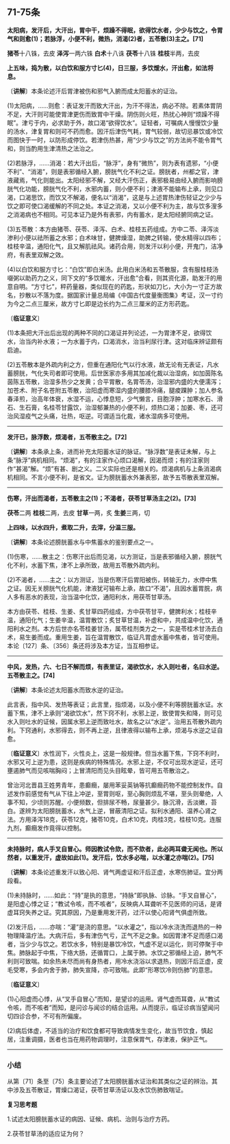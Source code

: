 ## 71-75条

**太阳病，发汗后，大汗出，胃中干，烦躁不得眠，欲得饮水者，少少与饮之，令胃气和则愈(1)；若脉浮，小便不利，微热，消渴(2)者，五苓散(3)主之。[71]**

**猪苓**十八铢，去皮 **泽泻**一两六铢 **白术**十八诛 **茯苓**十八铢 **桂枝**半两，去皮

**上五味，捣为散，以白饮和服方寸匕(4)，日三服，多饮煖水，汗出愈，如法将息。**

〔**讲解**〕本条论述汗后胃津被伤和邪气入腑而成太阳蓄水的证治。

(1)太阳病，……则愈：表证发汗而致大汗出，为汗不得法，病必不除。若素体胃阴不足，大汗则可能使胃津更伤而致胃中干燥。阴伤则火旺，热扰心神则“烦躁不得眠”。津亏于内，必求助于外，故口渴“欲得饮水”。证轻者，可嘱病人慢慢饮少量的汤水，津复胃和则可不药而愈。因汗后津伤气耗，胃气较弱，故切忌暴饮或冷饮而图快于一时，以防形成停饮。若津伤热甚，用“少少与饮之”的方法尚不能令胃气和，则当酌用生津清热之法治之。

(2)若脉浮，……消渴：若大汗出后，“脉浮”，身有“微热”，则为表有遗邪，“小便不利”、“消渴”，则是表邪循经入腑，膀胱气化不利之证。膀胱者，州都之官，津液藏焉，气化则能出。太阳经邪不解，又经大汗伤正，表邪极易由经入腑而影响膀胱气化功能，膀胱气化不利，水邪内蓄，则小便不利；津液不能输布上承，则见口渴，口渴思饮，而饮又不解渴，便名以“消渴”，这是与上述胃热津伤轻证之少少与饮之即可使口渴缓解的不同之处。本证之消渴，又以小便不利为主，故与饮多溲多之消渴病也不相同。可见本证乃是外有表邪，内有蓄水，是太阳经腑同病之证。

(3)五苓散：本方由猪苓、茯苓、泽泻、白术、桂枝五药组成。方中二苓、泽泻淡渗利小便以祛所蓄之水邪；白术味甘，健脾燥湿，助脾之转输，使水精得以四布；桂枝辛温，通阳化气，且又解肌祛风。诸药合用，则发汗以利小便，开鬼门，洁净府，有表里双解之效。

(4)以白饮和服方寸匕：“白饮”即白米汤。此用白米汤和五苓散服，含有服桂枝汤啜粥以助药力之义，同下文的“多饮暖水，汗出愈”合看，则其资化源，助发汗的用意自明。“方寸匕”，秤药量器，类似现在的药匙，形状如刀匕，大小为一寸正方故名，抄散以不落为度。据国家计量总局编《中国古代度量衡图集》考证，汉一寸约为今之二点三厘米，故方寸匕即是边长约为二点三厘米的正方形药匙。

〔**临证意义**〕

(1)本条把大汗出后出现的两种不同的口渴证并列论述，一为胃津不足，欲得饮水，治当内补水液；一为水蓄于内，口渴消水，治当利尿行津。这对临床辨证颇有启迪。

(2)五苓散本是外疏内利之方，但重在通阳化气以行水液，故无论有无表证，凡水蓄膀胱，气化失司者即可使用。后世医家亦多用其加减化裁以治湿病，如加茵陈名茵陈五苓散，治湿多热少之发黄；合平胃散，名胃苓汤，治湿邪内盛的大便濡泻；加苍术、附子名苍附五苓散，治阳虚而寒湿内盛的腰膝冷痛，腿痠踝肿；加人参名春泽煎，治高年体衰，水湿不运，心悸息短，少气懒言，目胞浮肿；加寒水石、滑石、生石膏，名桂苓甘露饮，治湿郁兼热的小便不利，烦热口渴；加姜、枣，还可治风湿疫气之头痛，壮热，呕逆。可谓适当化裁，诸水湿病多可使用。

------

**发汗已，脉浮数，烦渴者，五苓散主之。[72]**

〔**讲解**〕本条承上条，进而补充太阳蓄水证的脉证。“脉浮数”是表证未解，与上条“脉浮”病机相同。“烦渴”，有的注家作心烦口渴解，因渴而烦；有的注家则作“甚渴”解。“烦”有甚、剧之义。二义实际也还是相关的。烦渴病机与上条消渴病机相同。不言小便不利，是省文。证为膀胱蓄水外兼表邪，故予五苓散表里双解。

------

**伤寒，汗出而渴者，五苓散主之(1)；不渴者，茯苓甘草汤主之(2)。[73]**

**茯苓**二两 **桂枝**二两，去皮 **甘草**一两，炙 **生姜**三两，切

**上四味，以水四升，煮取二升，去滓，分温三服。**

〔**讲解**〕本条论述膀胱蓄水与中焦蓄水的鉴别要点之一。

(1)伤寒，……散主之：伤寒汗出后而见渴，以方测证，当是表邪循经入腑，膀胱气化不利，水蓄下焦，津不上承所致，故用五苓散外疏内利。

(2)不渴者，……主之：以方测证，当是伤寒汗后胃阳被伤，转输无力，水停中焦之证。因无关膀胱气化机能，津液犹可输布上承，故口“不渴”，且因水蓄胃脘，病人多有恶水的表现，治当温中化饮，通阳利水，用茯苓甘草汤。

本方由茯苓、桂枝、生姜、炙甘草四药组成，方中茯苓甘平，健脾利水；桂枝辛温，通阳化气；生姜辛温，温胃散饮；炙甘草甘温，补虚和中，共成温中化饮，通阳利水之剂。本方后世亦名苓桂姜甘汤，属苓桂剂类方之一，实是苓桂术甘汤去白术，易生姜而成。重用生姜，旨在温胃散饮，临证凡胃虚水蓄中焦者，皆可使用。本论〔127〕条、〔356〕条还将涉及本方证，当互相参证。

------

**中风，发热，六、七日不解而烦，有表里证，渴欲饮水，水入则吐者，名曰水逆。五苓散主之。[74]**

〔**讲解**〕本条论述太阳蓄水而致水逆的证治。

此言表，指中风、发热等表证；此言里，指烦渴，以及小便不利等膀胱蓄水证。水蓄下焦，津不上承则“渴欲饮水”，然下窍不利，水邪上逆，致使胃失和降，则可见水入则吐水的证候，因属水邪上逆而致吐水，故名之以“水逆”。治用五苓散外疏内利。下窍通利，水邪得去，则不再上逆，且律液得以输布上承，烦渴与水逆之证自愈。

〔**临证意义**〕水性润下，火性炎上，这是一般规律。但当水蓄下焦，下窍不利时，水邪又可上逆为患，这则是疾病的特殊情况。水邪上逆，不仅可出现水逆证，还可壅遏肺气而见咳喘胸闷；上冒清阳而见头目眩晕，皆可用五苓散治之。

曾治河北晋县王姓男青年，患癫癎，屡用苯妥英钠等抗癫癎药物不能控制发作。自述发作前感觉有气从下往上冲逆，至胃则呕，至心胸则烦乱不堪，至头则晕绝，人事不知，少顷则苏醒。小便频数，但排尿不畅，尿量甚少。脉沉滑，舌淡嫩，苔白。遂辨为太阳膀胱蓄水，水气上逆，冒蔽清阳之证。拟利水通阳、温养心肾之法。方用泽泻18克，茯苓12克，猪苓10克，白术10克，肉桂3克，桂枝10克。连服九剂，癫癎发作竟得以控制。

------

**未持脉时，病人手叉自冒心。师因教试令欬，而不欬者，此必两耳聋无闻也。所以然者，以重发汗，虚故如此(1)。发汗后，饮水多必喘，以水灌之亦喘(2)。[75]**

〔**讲解**〕本条论述重发汗以致心阳、肾气两虚证和汗后正虚，水寒伤肺证。宜分两段看。

(1)未持脉时，……如此：“持”是执的意思，“持脉”即执脉、诊脉。“手叉自冒心”，是阳虚心悸之证；“教试令咳，而不咳者”，反映病人耳聋听不见医师的问话，是肾虚耳窍失养之证。究其原因，乃是重用发汗药，过汗以使心阳肾气俱虚所致。

(2)发汗后，……亦喘：“灌”是浇的意思。“以水灌之”，指以冷水浇洗而退热的一种物理降温疗法。大病汗后，多有津伤气亏，正气不足之象。如因胃津不足而感口渴者，当少少与饮之。若饮水多，特别是暴饮冷饮，气虚不足以运化，则可停聚于中焦。肺脉起于中焦，下络大肠，还循胃口，上属于肺。水饮之邪循经上迫，肺气不利则可致喘。如余热未尽而尚有身热者，用冷水浇浴以求退热，则因汗后正虚，皮毛受寒，多会内舍于肺，肺失宣降，亦可致喘。此即“形寒饮冷则伤肺”的意思。

〔**临证意义**〕

(1)心阳虚而心悸，从“叉手自冒心”而知，是望诊的运用。肾气虚而耳聋，从“教试令咳，而不咳者”而知，是问诊与闻诊的结合运用。从而提示，临证诊病当望闻问切四诊合参，不可有所偏废。

(2)病后体虚，不适当的治疗和饮食都可导致病情发生变化，故当节饮食，慎起居，注重调摄，医者也当在用药物调理时，注意保胃气，存津液，保护正气。

------

### **小结**

从第〔71〕条至〔75〕条主要论述了太阳膀胱蓄水证治和其类似之证的辨治。其中涉及五苓散证，胃燥口渴证，茯苓甘草汤证以及水饮伤肺致喘证。

**复习思考题**

1.试述太阳膀胱蓄水证的病因、证候、病机、治则与治疗方药。

2.茯苓甘草汤的适应证为何？